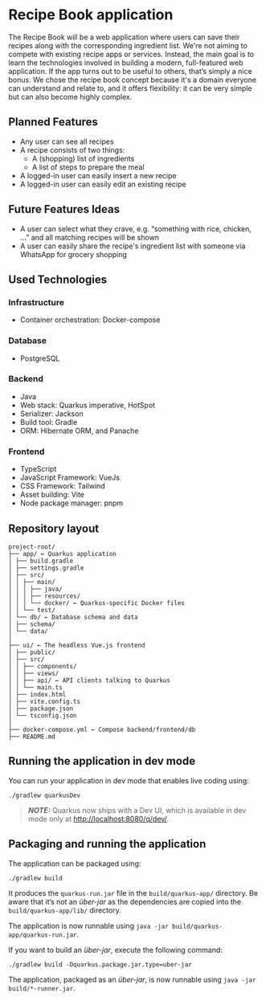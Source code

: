 # Recipe Book application
The Recipe Book will be a web application where users can save their recipes along with the corresponding ingredient
list. We're not aiming to compete with existing recipe apps or services. Instead, the main goal is to learn the
technologies involved in building a modern, full-featured web application. If the app turns out to be useful to others,
that’s simply a nice bonus. We chose the recipe book concept because it's a domain everyone can understand and relate
to, and it offers flexibility: it can be very simple but can also become highly complex.

## Planned Features

* Any user can see all recipes
* A recipe consists of two things:
  * A (shopping) list of ingredients
  * A list of steps to prepare the meal
* A logged-in user can easily insert a new recipe
* A logged-in user can easily edit an existing recipe

## Future Features Ideas
* A user can select what they crave, e.g. “something with rice, chicken, …” and all matching recipes will be shown
* A user can easily share the recipe's ingredient list with someone via WhatsApp for grocery shopping

## Used Technologies

### Infrastructure
* Container orchestration: Docker-compose

### Database
* PostgreSQL 

### Backend
* Java
* Web stack: Quarkus imperative, HotSpot
* Serializer: Jackson
* Build tool: Gradle
* ORM: Hibernate ORM, and Panache

### Frontend
* TypeScript
* JavaScript Framework: VueJs
* CSS Framework: Tailwind
* Asset building: Vite
* Node package manager: pnpm

## Repository layout
```plain text
project-root/
├── app/ ← Quarkus application
│ ├── build.gradle
│ ├── settings.gradle
│ ├── src/
│ │ ├── main/
│ │ │ ├── java/
│ │ │ ├── resources/
│ │ │ └── docker/ ← Quarkus-specific Docker files
│ │ └── test/
│ └── db/ ← Database schema and data
│ ├── schema/
│ └── data/
│
├── ui/ ← The headless Vue.js frontend
│ ├── public/
│ ├── src/
│ │ ├── components/
│ │ ├── views/
│ │ ├── api/ ← API clients talking to Quarkus
│ │ └── main.ts
│ ├── index.html
│ ├── vite.config.ts 
│ ├── package.json
│ └── tsconfig.json
│
├── docker-compose.yml ← Compose backend/frontend/db
├── README.md
```

## Running the application in dev mode

You can run your application in dev mode that enables live coding using:

```shell script
./gradlew quarkusDev
```

> **_NOTE:_**  Quarkus now ships with a Dev UI, which is available in dev mode only at <http://localhost:8080/q/dev/>.

## Packaging and running the application

The application can be packaged using:

```shell script
./gradlew build
```

It produces the `quarkus-run.jar` file in the `build/quarkus-app/` directory.
Be aware that it’s not an _über-jar_ as the dependencies are copied into the `build/quarkus-app/lib/` directory.

The application is now runnable using `java -jar build/quarkus-app/quarkus-run.jar`.

If you want to build an _über-jar_, execute the following command:

```shell script
./gradlew build -Dquarkus.package.jar.type=uber-jar
```

The application, packaged as an _über-jar_, is now runnable using `java -jar build/*-runner.jar`.